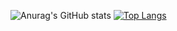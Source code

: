 ![Anurag's GitHub stats](https://github-readme-stats.vercel.app/api?username=neckitwin&theme=radical&show_icons=true)
[![Top Langs](https://github-readme-stats.vercel.app/api/top-langs/?username=neckitwin&layout=donut-vertical)](https://github.com/anuraghazra/github-readme-stats)

